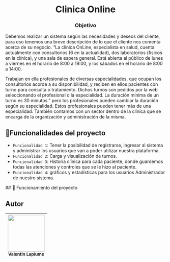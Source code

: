 <h1 align="center"> Clinica Online 
</h1>

<h3 align="center"> Objetivo
</h3>
<p>
Debemos realizar un sistema según las necesidades y deseos del cliente, para eso tenemos una breve
descripción de lo que el cliente nos comenta acerca de su negocio.
“La clínica OnLine, especialista en salud, cuenta actualmente con consultorios (6 en la actualidad),
dos laboratorios (físicos en la clínica), y una sala de espera general. Está abierta al público de lunes a
viernes en el horario de 8:00 a 19:00, y los sábados en el horario de 8:00 a 14:00.

Trabajan en ella profesionales de diversas especialidades, que ocupan los consultorios acorde a su
disponibilidad, y reciben en ellos pacientes con turno para consulta o tratamiento. Dichos turnos son
pedidos por la web seleccionando el profesional o la especialidad. La duración mínima de un turno es
30 minutos.” pero los profesionales pueden cambiar la duración según su especialidad. Estos
profesionales pueden tener más de una especialidad.
También contamos con un sector dentro de la clínica que se encarga de la organización y
administración de la misma.
</p>

## :hammer:Funcionalidades del proyecto

- `Funcionalidad 1`: Tener la posibilidad de registrarse, ingresar al sistema y administrar los
usuarios que van a poder utilizar nuestra plataforma.
- `Funcionalidad 2`: Carga y visualización de turnos.
- `Funcionalidad 3`: Historia clínica para cada paciente, donde
guardemos todas las atenciones y controles que se le hizo al paciente.
- `Funcionalidad 4`: gráficos y estadísticas para los usuarios Administrador de
nuestro sistema.

\## 📁 Funcionamiento del proyecto


## Autor
| <img src="[https://avatars.githubusercontent.com/u/37356058?v=4](https://https://avatars.githubusercontent.com/u/78327319?v=4)" width=115><br><sub>Valentin Laplume</sub>
| :---: |

